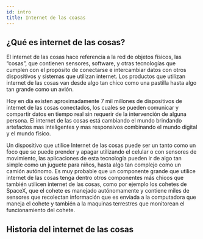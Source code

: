 ```yaml
---
id: intro
title: Internet de las coasas
---
```


## ¿Qué es internet de las cosas?

El internet de las cosas hace referencia a la red de objetos físicos, las “cosas”, que contienen sensores, software, y otras tecnologías que cumplen con el propósito de conectarse e intercambiar datos con otros dispositivos y sistemas que utilizan internet. Los productos que utilizan internet de las cosas van desde algo tan chico como una pastilla hasta algo tan grande como un avión.

Hoy en día existen aproximadamente 7 mil millones de dispositivos de internet de las cosas conectados, los cuales se pueden comunicar y compartir datos en tiempo real sin requerir de la intervención de alguna persona. El internet de las cosas está cambiando el mundo brindando artefactos mas inteligentes y mas responsivos combinando el mundo digital y el mundo físico.

Un dispositivo que utilice Internet de las cosas puede ser un tanto como un foco que se puede prender y apagar utilizando el celular o con sensores de movimiento, las aplicaciones de esta tecnología pueden ir de algo tan simple como un juguete para niños, hasta algo tan complejo como un camión autónomo. Es muy probable que un componente grande que utilice internet de las cosas tenga dentro otros componentes más chicos que también utilicen internet de las cosas, como por ejemplo los cohetes de SpaceX, que el cohete es manejado autónomamente y contiene miles de sensores que recolectan información que es enviada a la computadora que maneja el cohete y también a la maquinas terrestres que monitorean el funcionamiento del cohete.

## Historia del internet de las cosas
